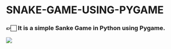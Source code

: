 

# SNAKE-GAME-USING-PYGAME

### 👉🏻 It is a simple Sanke Game in Python using Pygame.


<img src="https://media.giphy.com/media/DYPmdPspAp3McsNbM1/giphy.gif">
    